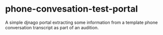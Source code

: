 # phone-convesation-test-portal
A simple djnago portal extracting some information from a template phone conversation transcript as part of an audition.
